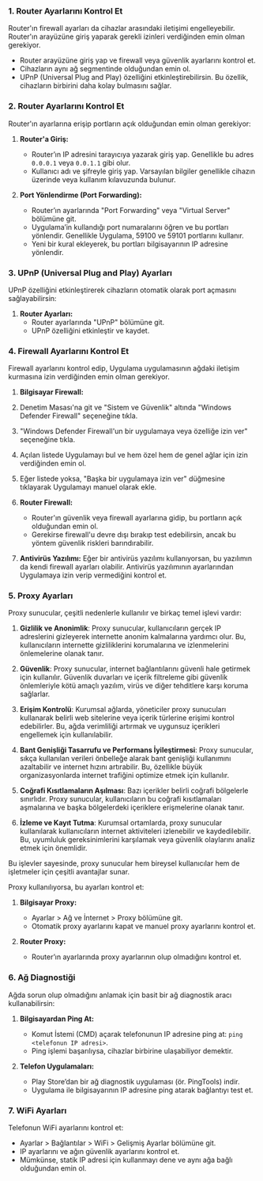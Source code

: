 

### 1. **Router Ayarlarını Kontrol Et**
Router'ın firewall ayarları da cihazlar arasındaki iletişimi engelleyebilir. Router'ın arayüzüne giriş yaparak gerekli izinleri verdiğinden emin olman gerekiyor. 

- Router arayüzüne giriş yap ve firewall veya güvenlik ayarlarını kontrol et.
- Cihazların aynı ağ segmentinde olduğundan emin ol.
- UPnP (Universal Plug and Play) özelliğini etkinleştirebilirsin. Bu özellik, cihazların birbirini daha kolay bulmasını sağlar.




### 2. **Router Ayarlarını Kontrol Et**
Router'ın ayarlarına erişip portların açık olduğundan emin olman gerekiyor:

1. **Router'a Giriş:**
   - Router’ın IP adresini tarayıcıya yazarak giriş yap. Genellikle bu adres `0.0.0.1` veya `0.0.1.1` gibi olur.
   - Kullanıcı adı ve şifreyle giriş yap. Varsayılan bilgiler genellikle cihazın üzerinde veya kullanım kılavuzunda bulunur.

2. **Port Yönlendirme (Port Forwarding):**
   - Router’ın ayarlarında "Port Forwarding" veya "Virtual Server" bölümüne git.
   - Uygulama’in kullandığı port numaralarını öğren ve bu portları yönlendir. Genellikle Uygulama, 59100 ve 59101 portlarını kullanır.
   - Yeni bir kural ekleyerek, bu portları bilgisayarının IP adresine yönlendir.

### 3. **UPnP (Universal Plug and Play) Ayarları**
UPnP özelliğini etkinleştirerek cihazların otomatik olarak port açmasını sağlayabilirsin:

1. **Router Ayarları:**
   - Router ayarlarında "UPnP" bölümüne git.
   - UPnP özelliğini etkinleştir ve kaydet.




### 4. **Firewall Ayarlarını Kontrol Et**
Firewall ayarlarını kontrol edip, Uygulama uygulamasının ağdaki iletişim kurmasına izin verdiğinden emin olman gerekiyor.

1. **Bilgisayar Firewall:**
  1. Denetim Masası'na git ve "Sistem ve Güvenlik" altında "Windows Defender Firewall" seçeneğine tıkla.
  2. "Windows Defender Firewall'un bir uygulamaya veya özelliğe izin ver" seçeneğine tıkla.
  3. Açılan listede Uygulamayı bul ve hem özel hem de genel ağlar için izin verdiğinden emin ol.
  4. Eğer listede yoksa, "Başka bir uygulamaya izin ver" düğmesine tıklayarak Uygulamayı manuel olarak ekle.

2. **Router Firewall:**
   - Router'ın güvenlik veya firewall ayarlarına gidip, bu portların açık olduğundan emin ol.
   - Gerekirse firewall'u devre dışı bırakıp test edebilirsin, ancak bu yöntem güvenlik riskleri barındırabilir.

3. **Antivirüs Yazılımı:**
  Eğer bir antivirüs yazılımı kullanıyorsan, bu yazılımın da kendi firewall ayarları olabilir. Antivirüs yazılımının ayarlarından Uygulamaya izin verip vermediğini kontrol et.


### 5. **Proxy Ayarları**
Proxy sunucular, çeşitli nedenlerle kullanılır ve birkaç temel işlevi vardır:

1. **Gizlilik ve Anonimlik**: Proxy sunucular, kullanıcıların gerçek IP adreslerini gizleyerek internette anonim kalmalarına yardımcı olur. Bu, kullanıcıların internette gizliliklerini korumalarına ve izlenmelerini önlemelerine olanak tanır.

2. **Güvenlik**: Proxy sunucular, internet bağlantılarını güvenli hale getirmek için kullanılır. Güvenlik duvarları ve içerik filtreleme gibi güvenlik önlemleriyle kötü amaçlı yazılım, virüs ve diğer tehditlere karşı koruma sağlarlar.

3. **Erişim Kontrolü**: Kurumsal ağlarda, yöneticiler proxy sunucuları kullanarak belirli web sitelerine veya içerik türlerine erişimi kontrol edebilirler. Bu, ağda verimliliği artırmak ve uygunsuz içerikleri engellemek için kullanılabilir.

4. **Bant Genişliği Tasarrufu ve Performans İyileştirmesi**: Proxy sunucular, sıkça kullanılan verileri önbelleğe alarak bant genişliği kullanımını azaltabilir ve internet hızını artırabilir. Bu, özellikle büyük organizasyonlarda internet trafiğini optimize etmek için kullanılır.

5. **Coğrafi Kısıtlamaların Aşılması**: Bazı içerikler belirli coğrafi bölgelerle sınırlıdır. Proxy sunucular, kullanıcıların bu coğrafi kısıtlamaları aşmalarına ve başka bölgelerdeki içeriklere erişmelerine olanak tanır.

6. **İzleme ve Kayıt Tutma**: Kurumsal ortamlarda, proxy sunucular kullanılarak kullanıcıların internet aktiviteleri izlenebilir ve kaydedilebilir. Bu, uyumluluk gereksinimlerini karşılamak veya güvenlik olaylarını analiz etmek için önemlidir.

Bu işlevler sayesinde, proxy sunucular hem bireysel kullanıcılar hem de işletmeler için çeşitli avantajlar sunar.

Proxy kullanılıyorsa, bu ayarları kontrol et:

1. **Bilgisayar Proxy:**
   - Ayarlar > Ağ ve İnternet > Proxy bölümüne git.
   - Otomatik proxy ayarlarını kapat ve manuel proxy ayarlarını kontrol et.

2. **Router Proxy:**
   - Router’ın ayarlarında proxy ayarlarının olup olmadığını kontrol et.


### 6. **Ağ Diagnostiği**
Ağda sorun olup olmadığını anlamak için basit bir ağ diagnostik aracı kullanabilirsin:

1. **Bilgisayardan Ping At:**
   - Komut İstemi (CMD) açarak telefonunun IP adresine ping at: `ping <telefonun IP adresi>`.
   - Ping işlemi başarılıysa, cihazlar birbirine ulaşabiliyor demektir.

2. **Telefon Uygulamaları:**
   - Play Store’dan bir ağ diagnostik uygulaması (ör. PingTools) indir.
   - Uygulama ile bilgisayarının IP adresine ping atarak bağlantıyı test et.


### 7. **WiFi Ayarları**
Telefonun WiFi ayarlarını kontrol et:

- Ayarlar > Bağlantılar > WiFi > Gelişmiş Ayarlar bölümüne git.
- IP ayarlarını ve ağın güvenlik ayarlarını kontrol et.
- Mümkünse, statik IP adresi için kullanmayı dene ve aynı ağa bağlı olduğundan emin ol.

